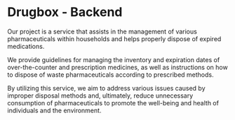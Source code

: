 # Drugbox - Backend
Our project is a service that assists in the management of various pharmaceuticals within households and helps properly dispose of expired medications.

We provide guidelines for managing the inventory and expiration dates of over-the-counter and prescription medicines, as well as instructions on how to dispose of waste pharmaceuticals according to prescribed methods.

By utilizing this service, we aim to address various issues caused by improper disposal methods and, ultimately, reduce unnecessary consumption of pharmaceuticals to promote the well-being and health of individuals and the environment.
<br/><br/>
